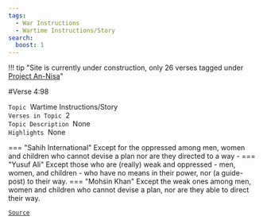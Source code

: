 ```yaml
---
tags:
  - War Instructions
  - Wartime Instructions/Story
search:
  boost: 1 
---
```

!!! tip "Site is currently under construction, only 26 verses tagged under [Project An-Nisa](/an-nisa)"

#Verse  4:98

`Topic`&nbsp; Wartime Instructions/Story   
`Verses in Topic`&nbsp; 2  
`Topic Description`&nbsp; None    
`Highlights`&nbsp; None   

=== "Sahih International"
    Except for the oppressed among men, women and children who cannot devise a plan nor are they directed to a way -
=== "Yusuf Ali"
    Except those who are (really) weak and oppressed - men, women, and children - who have no means in their power, nor (a guide-post) to their way.
=== "Mohsin Khan"
    Except the weak ones among men, women and children who cannot devise a plan, nor are they able to direct their way.

<a href="https://corpus.quran.com/translation.jsp?chapter= 4&verse=98" target="_blank">`Source`</a>

